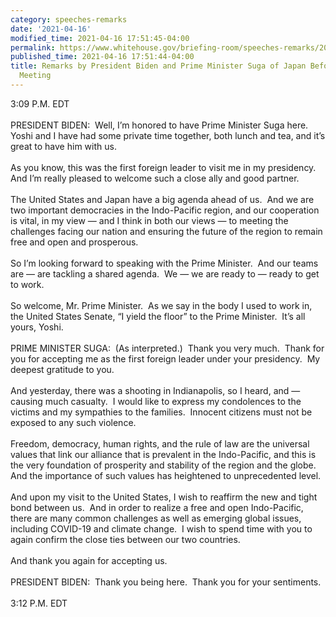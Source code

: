 ```yaml
---
category: speeches-remarks
date: '2021-04-16'
modified_time: 2021-04-16 17:51:45-04:00
permalink: https://www.whitehouse.gov/briefing-room/speeches-remarks/2021/04/16/remarks-by-president-biden-and-prime-minister-suga-of-japan-before-bilateral-meeting/
published_time: 2021-04-16 17:51:44-04:00
title: Remarks by President Biden and Prime Minister Suga of Japan Before Bilateral
  Meeting
---
```

 
3:09 P.M. EDT  
   
PRESIDENT BIDEN:  Well, I’m honored to have Prime Minister Suga here. 
Yoshi and I have had some private time together, both lunch and tea, and
it’s great to have him with us.  
   
As you know, this was the first foreign leader to visit me in my
presidency.  And I’m really pleased to welcome such a close ally and
good partner.   
   
The United States and Japan have a big agenda ahead of us.  And we are
two important democracies in the Indo-Pacific region, and our
cooperation is vital, in my view — and I think in both our views — to
meeting the challenges facing our nation and ensuring the future of the
region to remain free and open and prosperous.   
   
So I’m looking forward to speaking with the Prime Minister.  And our
teams are — are tackling a shared agenda.  We — we are ready to — ready
to get to work.   
   
So welcome, Mr. Prime Minister.  As we say in the body I used to work
in, the United States Senate, “I yield the floor” to the Prime
Minister.  It’s all yours, Yoshi.  
   
PRIME MINISTER SUGA:  (As interpreted.)  Thank you very much.  Thank for
you for accepting me as the first foreign leader under your presidency. 
My deepest gratitude to you.  
   
And yesterday, there was a shooting in Indianapolis, so I heard, and —
causing much casualty.  I would like to express my condolences to the
victims and my sympathies to the families.  Innocent citizens must not
be exposed to any such violence.  
   
Freedom, democracy, human rights, and the rule of law are the universal
values that link our alliance that is prevalent in the Indo-Pacific, and
this is the very foundation of prosperity and stability of the region
and the globe.  And the importance of such values has heightened to
unprecedented level.   
   
And upon my visit to the United States, I wish to reaffirm the new and
tight bond between us.  And in order to realize a free and open
Indo-Pacific, there are many common challenges as well as emerging
global issues, including COVID-19 and climate change.  I wish to spend
time with you to again confirm the close ties between our two
countries.  
   
And thank you again for accepting us.  
   
PRESIDENT BIDEN:  Thank you being here.  Thank you for your
sentiments.   
   
3:12 P.M. EDT
